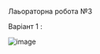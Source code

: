 Лаьораторна робота №3

Варіант 1 :

![image](https://github.com/aljolen/Lab3-Embedded/assets/91843875/d7da4727-1f4e-4056-b2b5-7687d68b0453)
